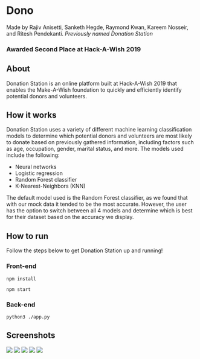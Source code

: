 # Dono

Made by Rajiv Anisetti, Sanketh Hegde, Raymond Kwan, Kareem Nosseir, and Ritesh Pendekanti. *Previously named Donation Station*

###  Awarded Second Place at Hack-A-Wish 2019


## About
Donation Station is an online platform built at Hack-A-Wish 2019 that enables the Make-A-Wish foundation to quickly and efficiently identify potential donors and volunteers.

## How it works
Donation Station uses a variety of different machine learning classification models to determine which potential donors and volunteers are most likely to donate based on previously gathered information, including factors such as age, occupation, gender, marital status, and more. The models used include the following:

* Neural networks
* Logistic regression
* Random Forest classifier
* K-Nearest-Neighbors (KNN)

The default model used is the Random Forest classifier, as we found that with our mock data it tended to be the most accurate. However, the user has the option to switch between all 4 models and determine which is best for their dataset based on the accuracy we display.

## How to run
Follow the steps below to get Donation Station up and running!

### Front-end
`npm install`

`npm start`

### Back-end
`python3 ./app.py`


## Screenshots
![](https://i.imgur.com/NCggqOe.png)
![](https://i.imgur.com/jttSBKB.png)
![](https://i.imgur.com/GCktCmQ.png)
![](https://i.imgur.com/DI5kUtv.png)
![](https://i.imgur.com/aGGaJFu.png)
